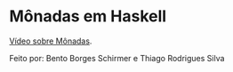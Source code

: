 # Mônadas em Haskell

[Vídeo sobre Mônadas](https://drive.google.com/file/d/1FJg2KL930kFz5CHicq88neKCcxD8PvjR/view?usp=sharing).

Feito por: Bento Borges Schirmer e Thiago Rodrigues Silva
